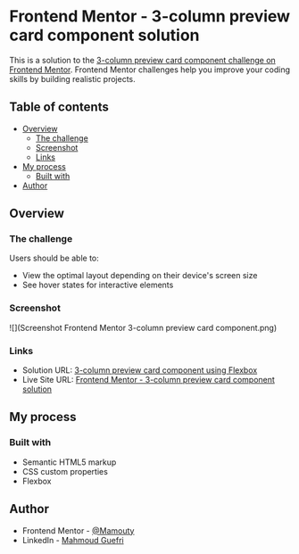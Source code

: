 # Frontend Mentor - 3-column preview card component solution

This is a solution to the [3-column preview card component challenge on Frontend Mentor](https://www.frontendmentor.io/challenges/3column-preview-card-component-pH92eAR2-). Frontend Mentor challenges help you improve your coding skills by building realistic projects. 

## Table of contents

- [Overview](#overview)
  - [The challenge](#the-challenge)
  - [Screenshot](#screenshot)
  - [Links](#links)
- [My process](#my-process)
  - [Built with](#built-with)
- [Author](#author)




## Overview

### The challenge

Users should be able to:

- View the optimal layout depending on their device's screen size
- See hover states for interactive elements

### Screenshot

![](Screenshot  Frontend Mentor 3-column preview card component.png)

### Links

- Solution URL: [3-column preview card component using Flexbox](https://www.frontendmentor.io/solutions/3column-preview-card-component-using-flexbox-5di-z9KLIY)
- Live Site URL: [Frontend Mentor - 3-column preview card component solution](https://dazzling-zabaione-e0a268.netlify.app/)

## My process

### Built with

- Semantic HTML5 markup
- CSS custom properties
- Flexbox

## Author

- Frontend Mentor - [@Mamouty](https://www.frontendmentor.io/profile/Mamouty)
- LinkedIn - [Mahmoud Guefri](https://www.linkedin.com/in/mahmoud-guefri-6b0269193/)
